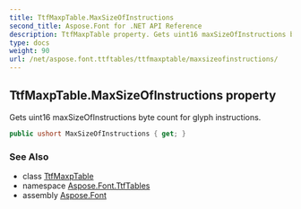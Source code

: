 ```yaml
---
title: TtfMaxpTable.MaxSizeOfInstructions
second_title: Aspose.Font for .NET API Reference
description: TtfMaxpTable property. Gets uint16 maxSizeOfInstructions byte count for glyph instructions
type: docs
weight: 90
url: /net/aspose.font.ttftables/ttfmaxptable/maxsizeofinstructions/
---
```

## TtfMaxpTable.MaxSizeOfInstructions property

Gets uint16 maxSizeOfInstructions byte count for glyph instructions.

```csharp
public ushort MaxSizeOfInstructions { get; }
```

### See Also

* class [TtfMaxpTable](../)
* namespace [Aspose.Font.TtfTables](../../ttfmaxptable/)
* assembly [Aspose.Font](../../../)


